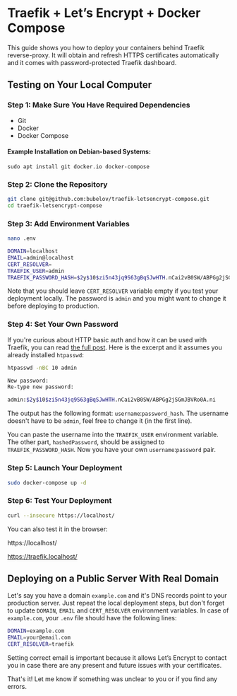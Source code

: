 # Traefik + Let’s Encrypt + Docker Compose 

This guide shows you how to deploy your containers behind Traefik reverse-proxy. It will obtain and refresh HTTPS certificates automatically and it comes with password-protected Traefik dashboard. 

## Testing on Your Local Computer

### Step 1: Make Sure You Have Required Dependencies

- Git
- Docker
- Docker Compose

#### Example Installation on Debian-based Systems:

```
sudo apt install git docker.io docker-compose
```

### Step 2: Clone the Repository

```bash
git clone git@github.com:bubelov/traefik-letsencrypt-compose.git
cd traefik-letsencrypt-compose
```

### Step 3: Add Environment Variables

```bash
nano .env
```

```bash
DOMAIN=localhost
EMAIL=admin@localhost
CERT_RESOLVER=
TRAEFIK_USER=admin
TRAEFIK_PASSWORD_HASH=$2y$10$zi5n43jq9S63gBqSJwHTH.nCai2vB0SW/ABPGg2jSGmJBVRo0A.ni
```

Note that you should leave `CERT_RESOLVER` variable empty if you test your deployment locally. The password is `admin` and you might want to change it before deploying to production.

### Step 4: Set Your Own Password

If you're curious about HTTP basic auth and how it can be used with Traefik, you can read [the full post](https://bubelov.com/blog/basic-auth-reverse-proxy/). Here is the excerpt and it assumes you already installed `htpasswd`:

```bash
htpasswd -nBC 10 admin

New password:
Re-type new password:

admin:$2y$10$zi5n43jq9S63gBqSJwHTH.nCai2vB0SW/ABPGg2jSGmJBVRo0A.ni
```

The output has the following format: `username`:`password_hash`. The username doesn't have to be `admin`, feel free to change it (in the first line).

You can paste the username into the `TRAEFIK_USER` environment variable. The other part, `hashedPassword`, should be assigned to `TRAEFIK_PASSWORD_HASH`. Now you have your own `username`:`password` pair.

### Step 5: Launch Your Deployment

```bash
sudo docker-compose up -d
```

### Step 6: Test Your Deployment

```bash
curl --insecure https://localhost/
```

You can also test it in the browser:

https://localhost/

https://traefik.localhost/

## Deploying on a Public Server With Real Domain

Let's say you have a domain `example.com` and it's DNS records point to your production server. Just repeat the local deployment steps, but don't forget to update `DOMAIN`, `EMAIL` and `CERT_RESOLVER` environment variables. In case of `example.com`, your `.env` file should have the following lines:

```bash
DOMAIN=example.com
EMAIL=your@email.com
CERT_RESOLVER=traefik
```

Setting correct email is important because it allows Let’s Encrypt to contact you in case there are any present and future issues with your certificates.

That's it! Let me know if something was unclear to you or if you find any errors.
